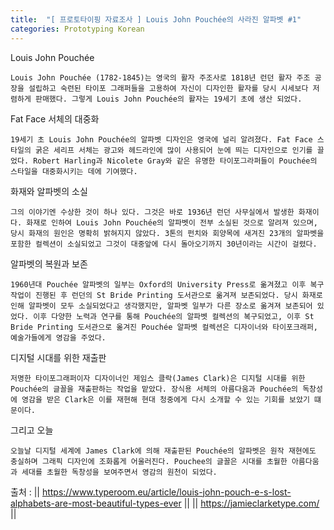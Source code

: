 ```yaml
---
title:  "[ 프로토타이핑 자료조사 ] Louis John Pouchée의 사라진 알파벳 #1"
categories: Prototyping Korean
---
```


Louis John Pouchée

`Louis John Pouchée (1782-1845)는 영국의 활자 주조사로 1818년 런던 활자 주조 공장을 설립하고 숙련된 타이포 그래퍼들을 고용하여 자신이 디자인한 활자를 당시 시세보다 저렴하게 판매했다. 그렇게 Louis John Pouchée의 활자는 19세기 초에 생산 되었다.`

Fat Face 서체의 대중화

`19세기 초 Louis John Pouchée의 알파벳 디자인은 영국에 널리 알려졌다. Fat Face 스타일의 굵은 세리프 서체는 광고와 헤드라인에 많이 사용되어 눈에 띄는 디자인으로 인기를 끌었다. Robert Harling과 Nicolete Gray와 같은 유명한 타이포그라퍼들이 Pouchée의 스타일을 대중화시키는 데에 기여했다.`

화재와 알파벳의 소실

`그의 이야기엔 수상한 것이 하나 있다. 그것은 바로 1936년 런던 사무실에서 발생한 화재이다. 화재로 인하여 Louis John Pouchée의 알파벳이 전부 소실된 것으로 알려져 있으며, 당시 화재의 원인은 명확히 밝혀지지 않았다. 3톤의 펀치와 회양목에 새겨진 23개의 알파벳을 포함한 컬렉션이 소실되었고 그것이 대중앞에 다시 돌아오기까지 30년이라는 시간이 걸렸다.`

알파벳의 복원과 보존

`1960년대 Pouchée 알파벳의 일부는 Oxford의 University Press로 옮겨졌고 이후 복구 작업이 진행된 후 런던의 St Bride Printing 도서관으로 옮겨져 보존되었다. 당시 화재로 인해 알파벳이 모두 소실되었다고 생각했지만, 알파벳 일부가 다른 장소로 옮겨져 보존되어 있었다. 이후 다양한 노력과 연구를 통해 Pouchée의 알파벳 컬렉션의 복구되었고, 이후 St Bride Printing 도서관으로 옮겨진 Pouchée 알파벳 컬렉션은 디자이너와 타이포크래퍼, 예술가들에게 영감을 주었다. `

디지털 시대를 위한 재출판 

`저명한 타이포그래퍼이자 디자이너인 제임스 클락(James Clark)은 디지털 시대를 위한 Pouchée의 글꼴을 재출판하는 작업을 맡았다. 장식용 서체의 아름다움과 Pouchée의 독창성에 영감을 받은 Clark은 이를 재현해 현대 청중에게 다시 소개할 수 있는 기회를 보았기 떄문이다.`

그리고 오늘

`오늘날 디지털 세계에 James Clark에 의해 재출판된 Pouchée의 알파벳은 원작 재현에도 충실하며 그래픽 디자인에 조화롭게 어울러진다. Pouchee의 글꼴은 시대를 초월한 아름다움과 세대를 초월한 독창성을 보여주면서 영감의 원천이 되었다.`


출처 : 
|| https://www.typeroom.eu/article/louis-john-pouch-e-s-lost-alphabets-are-most-beautiful-types-ever ||
|| https://jamieclarketype.com/ ||

